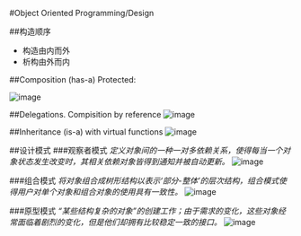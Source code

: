 #Object Oriented Programming/Design 


##构造顺序
* 构造由内而外
* 析构由外而内

##Composition (has-a)
Protected:

![image](https://cloud.githubusercontent.com/assets/6140508/22281346/81ab9326-e311-11e6-9a01-7fb99c781acb.png)

##Delegations. Compisition by reference
![image](https://cloud.githubusercontent.com/assets/6140508/22281559/7a6719fe-e312-11e6-9274-ef2a71bfd96a.png)


##Inheritance (is-a) with virtual functions
![image](https://cloud.githubusercontent.com/assets/6140508/22281439/f52b8432-e311-11e6-92b4-ff1e76a80495.png)

##设计模式
###观察者模式
*定义对象间的一种一对多依赖关系，使得每当一个对象状态发生改变时，其相关依赖对象皆得到通知并被自动更新。*
![image](https://cloud.githubusercontent.com/assets/6140508/22281808/d3a9d942-e313-11e6-904a-be2114ebcc58.png)

###组合模式
*将对象组合成树形结构以表示‘部分-整体’的层次结构，组合模式使得用户对单个对象和组合对象的使用具有一致性。*
![image](https://cloud.githubusercontent.com/assets/6140508/22281780/b0ebff16-e313-11e6-81b5-c46412c5e5bf.png)


###原型模式
*“某些结构复杂的对象”的创建工作；由于需求的变化，这些对象经常面临着剧烈的变化，但是他们却拥有比较稳定一致的接口。*
![image](https://cloud.githubusercontent.com/assets/6140508/22281834/0123b5dc-e314-11e6-846d-12c720fbc3a4.png)

